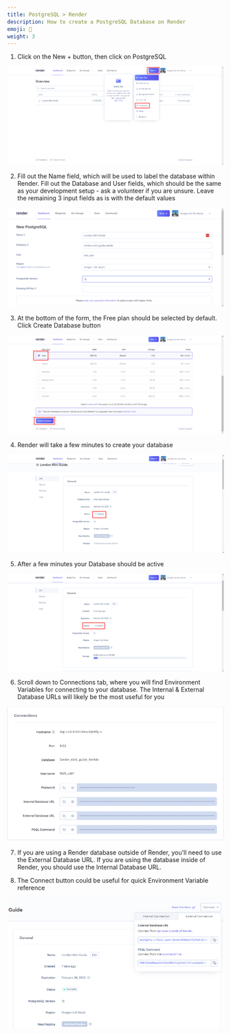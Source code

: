 ```yaml
---
title: PostgreSQL > Render
description: How to create a PostgreSQL Database on Render
emoji: 🐘
weight: 3
---
```


1. Click on the New + button, then click on PostgreSQL

![Click on PostgreSQL in the New + dropdown](new-postgres.png)

2. Fill out the Name field, which will be used to label the database within Render. Fill out the Database and User fields, which should be the same as your development setup - ask a volunteer if you are unsure. Leave the remaining 3 input fields as is with the default values

![Provide a Name, Database and User](database-name.png)

3. At the bottom of the form, the Free plan should be selected by default. Click Create Database button

![Ensure that the Free plan is selected and click Create Database](free-plan-and-create-database.png)

4. Render will take a few minutes to create your database

![Render creating the database](database-creating.png)

5. After a few minutes your Database should be active

![Render showing the database as active](database-active.png)

6. Scroll down to Connections tab, where you will find Environment Variables for connecting to your database. The Internal & External Database URLs will likely be the most useful for you

![Environment variables in the Connections tab](environment-variables.png)

7. If you are using a Render database outside of Render, you'll need to use the External Database URL. If you are using the database inside of Render, you should use the Internal Database URL.

8. The Connect button could be useful for quick Environment Variable reference

![Connect button showing quick reference to environment variables](connect-button.png)
